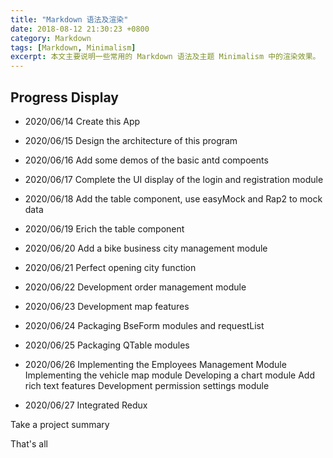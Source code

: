 ```yaml
---
title: "Markdown 语法及渲染"
date: 2018-08-12 21:30:23 +0800
category: Markdown
tags: [Markdown, Minimalism]
excerpt: 本文主要说明一些常用的 Markdown 语法及主题 Minimalism 中的渲染效果。
---
```


## Progress Display

* 2020/06/14
Create this App

* 2020/06/15
Design the architecture of this program

* 2020/06/16
Add some demos of the basic antd compoents

* 2020/06/17
Complete the UI display of the login and registration module

* 2020/06/18
Add the table component, use easyMock and Rap2 to mock data

* 2020/06/19
Erich the table component

* 2020/06/20
Add a bike business city management module

* 2020/06/21
Perfect opening city function

* 2020/06/22
Development order management module

* 2020/06/23
Development map features

* 2020/06/24
Packaging BseForm modules and requestList

* 2020/06/25
Packaging QTable modules

* 2020/06/26
Implementing the Employees Management Module
Implementing the vehicle map module
Developing a chart module
Add rich text features
Development permission settings module

* 2020/06/27
Integrated Redux

Take a project summary

That's all
